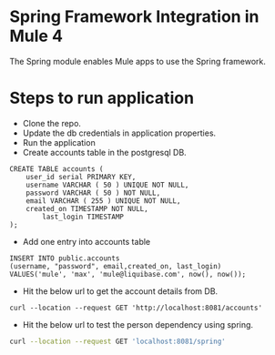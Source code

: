 # Spring Framework Integration in Mule 4
The Spring module enables Mule apps to use the Spring framework.

# Steps to run application
* Clone the repo.
* Update the db credentials in application properties. 
* Run the application 
* Create accounts table in the postgresql DB. 
```
CREATE TABLE accounts (
	user_id serial PRIMARY KEY,
	username VARCHAR ( 50 ) UNIQUE NOT NULL,
	password VARCHAR ( 50 ) NOT NULL,
	email VARCHAR ( 255 ) UNIQUE NOT NULL,
	created_on TIMESTAMP NOT NULL,
        last_login TIMESTAMP 
);
```
* Add one entry into accounts table
```
INSERT INTO public.accounts
(username, "password", email,created_on, last_login)
VALUES('mule', 'max', 'mule@liquibase.com', now(), now());
```
* Hit the below url to get the account details from DB. 
```
curl --location --request GET 'http://localhost:8081/accounts' 
```
* Hit the below url to test the person dependency using spring. 
``` bash
curl --location --request GET 'localhost:8081/spring'
```
